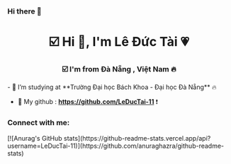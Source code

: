 ### Hi there 👋 
<h1 align="center"> ☑️ Hi 👋, I'm Lê Đức Tài 💗  </h1>
<h3 align="center"> ☑️ I'm from Đà Nẵng , Việt Nam 🔥</h3>
- 👯 I’m studying at **Trường Đại học Bách Khoa - Đại học Đà Nẵng** 🔥

- 🤝 My github : **https://github.com/LeDucTai-11** ❗

<h3 align="left">Connect with me:</h3>
<p align="left">
</p>
[![Anurag's GitHub stats](https://github-readme-stats.vercel.app/api?username=LeDucTai-11)](https://github.com/anuraghazra/github-readme-stats)
